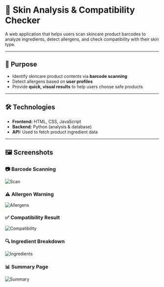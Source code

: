 # 🧴 Skin Analysis & Compatibility Checker

A web application that helps users scan skincare product barcodes to analyze ingredients, detect allergens, and check compatibility with their skin type.

---

## 🎯 Purpose

- Identify skincare product contents via **barcode scanning**
- Detect allergens based on **user profiles**
- Provide **quick, visual results** to help users choose safe products

---

## 🛠️ Technologies

- **Frontend:** HTML, CSS, JavaScript  
- **Backend:** Python (analysis & database)
- **API:** Used to fetch product ingredient data

---

## 🖼️ Screenshots

### 📷 Barcode Scanning  
![Scan](./screenshots/skin1.png)

### ⚠️ Allergen Warning  
![Allergens](./screenshots/skin2.png)

### ✅ Compatibility Result  
![Compatibility](./screenshots/skin3.png)

### 🔍 Ingredient Breakdown  
![Ingredients](./screenshots/skin4.png)

### 📊 Summary Page  
![Summary](./screenshots/skin5.png)

